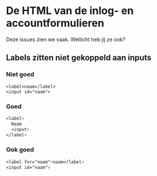 # De HTML van de inlog- en accountformulieren

Deze issues zien we vaak. Wellicht heb jij ze ook?

## Labels zitten niet gekoppeld aan inputs

### Niet goed
````
<label>naam</label>
<input id="naam">
````

### Goed
````css
<label>
  Naam
  <input>
</label>
````

### Ook goed
````css
<label for="naam">naam</label>
<input id="naam">
````
